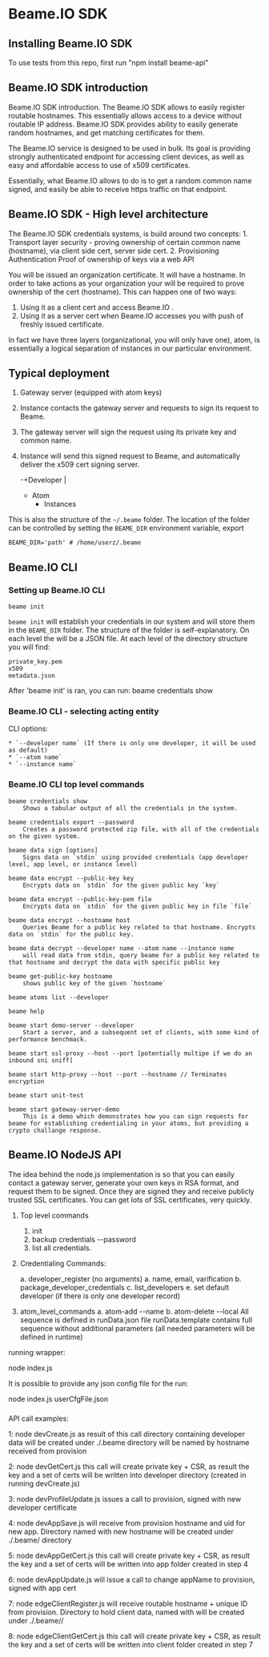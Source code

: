 # Beame.IO SDK

## Installing Beame.IO SDK

To use tests from this repo, first run "npm install beame-api"

## Beame.IO SDK introduction

Beame.IO SDK introduction. The Beame.IO SDK allows to easily register routable
hostnames. This essentially allows access to a device without routable IP
address. Beame.IO SDK provides ability to easily generate random hostnames, and
get matching certificates for them. 

The Beame.IO service is designed to be used in bulk. Its goal is providing
strongly authenticated endpoint for accessing client devices, as well as easy
and affordable access to use of x509 certificates.

Essentially, what Beame.IO allows to do is to get a random common name signed,
and easily be able to receive https traffic on that endpoint.

## Beame.IO SDK - High level architecture

The Beame.IO SDK credentials systems, is build around two concepts:
	1. Transport layer security - proving ownership of certain common
	   name  (hostname), via client side cert, server side cert.
	2. Provisioning Authentication Proof of ownership of keys via a web API


You will be issued an organization certificate. It will have a hostname.  In
order to take actions as your organization your will be required to prove
ownership of the cert (hostname).  This can happen one of two ways:

1. Using it as a client cert and access Beame.IO .
2. Using it as a server cert when Beame.IO accesses you with push of freshly issued certificate.


In fact we have three layers (organizational, you will only have one), atom, is
essentially a logical separation of instances in our particular environment.

## Typical deployment

1. Gateway server (equipped with atom keys)
2. Instance contacts the gateway server and requests to sign its request to Beame.
3. The gateway server will sign the request using its private key and common name.
4. Instance will send this signed request to Beame, and automatically deliver the x509 cert signing server.


	-+Developer
	|
	+ Atom
		+ Instances


This is also the structure of the `~/.beame` folder. The location of the folder
can be controlled by setting the `BEAME_DIR` environment variable, export

	BEAME_DIR='path' # /home/userz/.beame

## Beame.IO CLI

### Setting up Beame.IO CLI

	beame init

`beame init` will establish your credentials in our system and will store them in the `BEAME_DIR` folder. The structure of the folder is self-explanatory.
On each level the will be a JSON file. At each level of the directory structure you will find:

	private_key.pem 
	x509
	metadata.json


After 'beame init' is ran, you can run:
	beame credentials show 

	
### Beame.IO CLI - selecting acting entity

CLI options:
	
	* `--developer name` (If there is only one developer, it will be used as default)
	* `--atom name`
	* `--instance name`

### Beame.IO CLI top level commands

	beame credentials show
		Shows a tabular output of all the credentials in the system.
	
	beame credentials export --password
		Creates a password protected zip file, with all of the credentials on the given system.

	beame data sign [options] 
		Signs data on `stdin` using provided credentials (app developer level, app level, or instance level)

	beame data encrypt --public-key key
		Encrypts data on `stdin` for the given public key `key`

	beame data encrypt --public-key-pem file
		Encrypts data on `stdin` for the given public key in file `file`

	beame data encrypt --hostname host
		Queries Beame for a public key related to that hostname. Encrypts data on `stdin` for the public key.

	beame data decrypt --developer name --atom name --instance name 
		will read data from stdin, query beame for a public key related to that hostname and decrypt the data with specific public key
		
	beame get-public-key hostname
		shows public key of the given `hostname`

	beame atoms list --developer

	beame help 

	beame start demo-server --developer
		Start a server, and a subsequent set of clients, with some kind of performance benchmack.

	beame start ssl-proxy --host --port [potentially multipe if we do an inbound sni sniff]
	
	beame start http-proxy --host --port --hostname // Terminates encryption
	
	beame start unit-test
	
	beame start gateway-server-demo
		This is a demo which demonstrates how you can sign requests for beame for establishing credentialing in your atoms, but providing a crypto challange response. 
	
## Beame.IO NodeJS API

The idea behind the node.js implementation is so that you can easily contact a
gateway server, generate your own keys in RSA format, and request them to be
signed.  Once they are signed they and receive publicly trusted SSL
certificates. You can get lots of SSL certificates, very quickly.

1. Top level commands 
	1. init
	2. backup credentials --password
	3. list all credentials.

1. Credentialing Commands:

	a. developer_register (no arguments)
		a. name, email, varification
	b. package_developer_credentials
	c. list_developers
	e. set default developer (if there is only one developer record)

2. atom_level_commands 
	a. atom-add --name 
	b. atom-delete --local 
All sequence is defined in runData.json file
runData.template contains full sequence without additional parameters (all
needed parameters will be defined in runtime)

running wrapper:

node index.js

It is possible to provide any json config file for the run:

node index.js userCfgFile.json
###
API call examples:

1:
node devCreate.js <developerName>
as result of this call directory containing developer data will be created under ./.beame
directory will be named by hostname received from provision

2:
node devGetCert.js <developer hostname>
this call will create private key + CSR, as result the key and a set of certs will be written
into developer directory (created in running devCreate.js)

3:
node devProfileUpdate.js <developer hostname>
issues a call to provision, signed with new developer certificate

4:
node devAppSave.js <developer hostname> <appName>
will receive from provision hostname and uid for new app. Directory named with new hostname will be created
under ./.beame/<developer hostname> directory

5:
node devAppGetCert.js <developer hostname> <app hostname>
this call will create private key + CSR, as result the key and a set of certs will be written into app folder
created in step 4

6:
node devAppUpdate.js <developer hostname> <app hostname> <newAppName>
will issue a call to change appName to provision, signed with app cert

7:
node edgeClientRegister.js <developer hostname> <app hostname> 
will receive routable hostname + unique ID from provision. Directory to hold client data, named with 
<client hostname> will be created under ./.beame/<developer hostname>/<app hostname>

8:
node edgeClientGetCert.js <developer hostname> <app hostname> <client hostname>
this call will create private key + CSR, as result the key and a set of certs will be written into client folder
created in step 7

